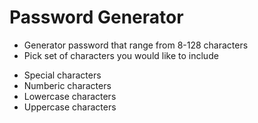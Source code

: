 # Password Generator
* Generator password that range from 8-128 characters
* Pick set of characters you would like to include
- Special characters
- Numberic characters
- Lowercase characters
- Uppercase characters